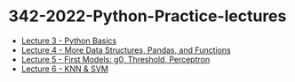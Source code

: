 # 342-2022-Python-Practice-lectures

- [Lecture 3 - Python Basics](https://github.com/sfnxboy/342-2022-Python-Practice-lectures/blob/main/Practice%20Notes/Python%20Practice%20Lecture%203%20MATH%20342W%20Queens%20College%20-%20The%20Basics.ipynb)
- [Lecture 4 - More Data Structures, Pandas, and Functions](https://github.com/sfnxboy/342-2022-Python-Practice-lectures/blob/main/Practice%20Notes/Python%20Practice%20Lecture%204%20MATH%20342W%20Queens%20College%20-%20More%20Data%20Structures%2C%20Pandas%20and%20Functions.ipynb)
- [Lecture 5 - First Models: g0, Threshold, Perceptron](https://github.com/sfnxboy/342-2022-Python-Practice-lectures/blob/main/Practice%20Notes/Python%20Practice%20Lecture%205%20MATH%20342W%20Queens%20College%20-.ipynb)
- [Lecture 6 - KNN & SVM](https://github.com/sfnxboy/342-2022-Python-Practice-lectures/blob/main/Practice%20Notes/Python%20Practice%20Lecture%206%20MATH%20342W%20Queens%20College%20-%20KNN%20%26%20SVM.ipynb)
